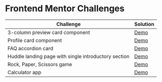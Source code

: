 # Frontend Mentor Challenges

|Challenge|Solution|
|---|---|
|3-column preview card component|[Demo](https://xanish.github.io/frontendmentorio/src/3-column-preview-card-component/)|
|Profile card component|[Demo](https://xanish.github.io/frontendmentorio/src/profile-card-component/)|
|FAQ accordion card|[Demo](https://xanish.github.io/frontendmentorio/src/faq-accordion-card/)|
|Huddle landing page with single introductory section|[Demo](https://xanish.github.io/frontendmentorio/src/huddle-landing-page-with-single-introductory-section/)|
|Rock, Paper, Scissors game|[Demo](https://xanish.github.io/frontendmentorio/src/rock-paper-scissors/)|
|Calculator app|[Demo](https://xanish.github.io/frontendmentorio/src/calculator-app/)|

